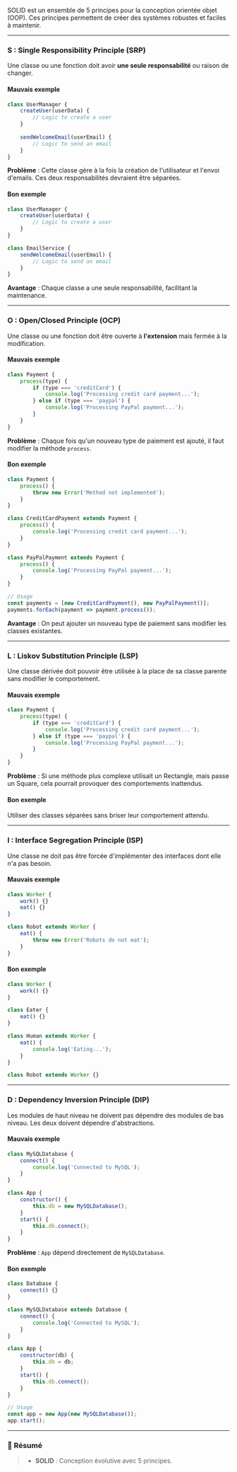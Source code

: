 SOLID est un ensemble de 5 principes pour la conception orientée objet (OOP). Ces principes permettent de créer des systèmes robustes et faciles à maintenir.

---

### **S : Single Responsibility Principle (SRP)**
Une classe ou une fonction doit avoir **une seule responsabilité** ou raison de changer.

#### Mauvais exemple
```javascript
class UserManager {
    createUser(userData) {
        // Logic to create a user
    }
    
    sendWelcomeEmail(userEmail) {
        // Logic to send an email
    }
}
```
**Problème** : Cette classe gère à la fois la création de l'utilisateur et l'envoi d'emails. Ces deux responsabilités devraient être séparées.

#### Bon exemple
```javascript
class UserManager {
    createUser(userData) {
        // Logic to create a user
    }
}

class EmailService {
    sendWelcomeEmail(userEmail) {
        // Logic to send an email
    }
}
```
**Avantage** : Chaque classe a une seule responsabilité, facilitant la maintenance.

---

### **O : Open/Closed Principle (OCP)**
Une classe ou une fonction doit être ouverte à **l'extension** mais fermée à la modification.

#### Mauvais exemple
```javascript
class Payment {
    process(type) {
        if (type === 'creditCard') {
            console.log('Processing credit card payment...');
        } else if (type === 'paypal') {
            console.log('Processing PayPal payment...');
        }
    }
}
```
**Problème** : Chaque fois qu'un nouveau type de paiement est ajouté, il faut modifier la méthode `process`.

#### Bon exemple
```javascript
class Payment {
    process() {
        throw new Error('Method not implemented');
    }
}

class CreditCardPayment extends Payment {
    process() {
        console.log('Processing credit card payment...');
    }
}

class PayPalPayment extends Payment {
    process() {
        console.log('Processing PayPal payment...');
    }
}

// Usage
const payments = [new CreditCardPayment(), new PayPalPayment()];
payments.forEach(payment => payment.process());
```
**Avantage** : On peut ajouter un nouveau type de paiement sans modifier les classes existantes.

---

### **L : Liskov Substitution Principle (LSP)**

Une classe dérivée doit pouvoir être utilisée à la place de sa classe parente sans modifier le comportement.

#### Mauvais exemple
```javascript
class Payment {
    process(type) {
        if (type === 'creditCard') {
            console.log('Processing credit card payment...');
        } else if (type === 'paypal') {
            console.log('Processing PayPal payment...');
        }
    }
}
```
**Problème** : Si une méthode plus complexe utilisait un Rectangle, mais passe un Square, cela pourrait provoquer des comportements inattendus.

#### Bon exemple
Utiliser des classes séparées sans briser leur comportement attendu.

---

### **I : Interface Segregation Principle (ISP)**
Une classe ne doit pas être forcée d'implémenter des interfaces dont elle n'a pas besoin.

#### Mauvais exemple
```javascript
class Worker {
    work() {}
    eat() {}
}

class Robot extends Worker {
    eat() {
        throw new Error('Robots do not eat');
    }
}
```

#### Bon exemple
```javascript
class Worker {
    work() {}
}

class Eater {
    eat() {}
}

class Human extends Worker {
    eat() {
        console.log('Eating...');
    }
}

class Robot extends Worker {}
```

---

### **D : Dependency Inversion Principle (DIP)**
Les modules de haut niveau ne doivent pas dépendre des modules de bas niveau. Les deux doivent dépendre d'abstractions.

#### Mauvais exemple
```javascript
class MySQLDatabase {
    connect() {
        console.log('Connected to MySQL');
    }
}

class App {
    constructor() {
        this.db = new MySQLDatabase();
    }
    start() {
        this.db.connect();
    }
}
```
**Problème** : `App` dépend directement de `MySQLDatabase`.

#### Bon exemple
```javascript
class Database {
    connect() {}
}

class MySQLDatabase extends Database {
    connect() {
        console.log('Connected to MySQL');
    }
}

class App {
    constructor(db) {
        this.db = db;
    }
    start() {
        this.db.connect();
    }
}

// Usage
const app = new App(new MySQLDatabase());
app.start();
```
---

### **📌 Résumé**
> - **SOLID** : Conception évolutive avec 5 principes.
